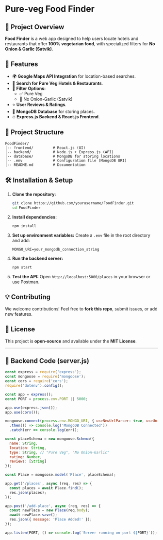 # Pure-veg Food Finder

## 📝 Project Overview
**Food Finder** is a web app designed to help users locate hotels and restaurants that offer **100% vegetarian food**, with specialized filters for **No Onion & Garlic (Satvik)**.

## 🚀 Features
- 🌍 **Google Maps API Integration** for location-based searches.
- 🏨 **Search for Pure Veg Hotels & Restaurants**.
- 🍛 **Filter Options:**
  - ✅ Pure Veg
  - 🚫 No Onion-Garlic (Satvik)
- ⭐ **User Reviews & Ratings**.
- 📌 **MongoDB Database** for storing places.
- 🔥 **Express.js Backend & React.js Frontend**.

## 📂 Project Structure
```
FoodFinder/
│-- frontend/         # React.js (UI)
│-- backend/          # Node.js + Express.js (API)
│-- database/         # MongoDB for storing locations
│-- .env              # Configuration file (MongoDB URI)
│-- README.md         # Documentation
```

## 🛠 Installation & Setup
1. **Clone the repository:**
   ```sh
   git clone https://github.com/yourusername/FoodFinder.git
   cd FoodFinder
   ```
2. **Install dependencies:**
   ```sh
   npm install
   ```
3. **Set up environment variables:**
   Create a `.env` file in the root directory and add:
   ```env
   MONGO_URI=your_mongodb_connection_string
   ```
4. **Run the backend server:**
   ```sh
   npm start
   ```
5. **Test the API:**
   Open `http://localhost:5000/places` in your browser or use Postman.

## 💡 Contributing
We welcome contributions! Feel free to **fork this repo**, submit issues, or add new features.

## 📜 License
This project is **open-source** and available under the **MIT License**.

---

## 🔧 Backend Code (server.js)
```javascript
const express = require('express');
const mongoose = require('mongoose');
const cors = require('cors');
require('dotenv').config();

const app = express();
const PORT = process.env.PORT || 5000;

app.use(express.json());
app.use(cors());

mongoose.connect(process.env.MONGO_URI, { useNewUrlParser: true, useUnifiedTopology: true })
  .then(() => console.log('MongoDB Connected'))
  .catch(err => console.log(err));

const placeSchema = new mongoose.Schema({
  name: String,
  location: String,
  type: String, // "Pure Veg", "No Onion-Garlic"
  rating: Number,
  reviews: [String]
});

const Place = mongoose.model('Place', placeSchema);

app.get('/places', async (req, res) => {
  const places = await Place.find();
  res.json(places);
});

app.post('/add-place', async (req, res) => {
  const newPlace = new Place(req.body);
  await newPlace.save();
  res.json({ message: 'Place Added!' });
});

app.listen(PORT, () => console.log(`Server running on port ${PORT}`));
```
